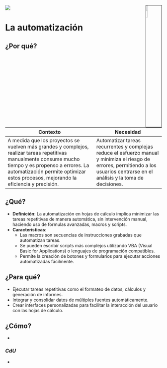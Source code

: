 <img src="../../images/DALL·E-2024-03-11-22.22.25.webp" width="10%" align=right border=1>
<a href="../../README.md"><img src="https://img.shields.io/badge/-Tabla_de_contenidos-000?style=flat&logo=Emlakjet&logoColor=red"></a>

# La automatización

## ¿Por qué?

|Contexto|Necesidad|
|-|-|
A medida que los proyectos se vuelven más grandes y complejos, realizar tareas repetitivas manualmente consume mucho tiempo y es propenso a errores. La automatización permite optimizar estos procesos, mejorando la eficiencia y precisión.|Automatizar tareas recurrentes y complejas reduce el esfuerzo manual y minimiza el riesgo de errores, permitiendo a los usuarios centrarse en el análisis y la toma de decisiones.

## ¿Qué?

- **Definición**: La automatización en hojas de cálculo implica minimizar las tareas repetitivas de manera automática, sin intervención manual, haciendo uso de formulas avanzadas, macros y scripts.
- **Características**: 
  - Las macros son secuencias de instrucciones grabadas que automatizan tareas.
  - Se pueden escribir scripts más complejos utilizando VBA (Visual Basic for Applications) o lenguajes de programación compatibles.
  - Permite la creación de botones y formularios para ejecutar acciones automatizadas fácilmente.

## ¿Para qué?

- Ejecutar tareas repetitivas como el formateo de datos, cálculos y generación de informes.
- Integrar y consolidar datos de múltiples fuentes automáticamente.
- Crear interfaces personalizadas para facilitar la interacción del usuario con las hojas de cálculo.

## ¿Cómo?

- 

### *CdU*

- 
